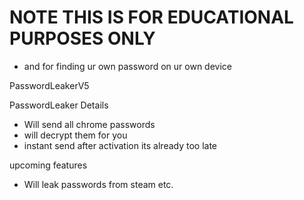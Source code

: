 # NOTE THIS IS FOR EDUCATIONAL PURPOSES ONLY 
- and for finding ur own password on ur own device

PasswordLeakerV5

PasswordLeaker Details
- Will send all chrome passwords
- will decrypt them for you
- instant send after activation its already too late

upcoming features
- Will leak passwords from steam etc.

